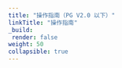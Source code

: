 ```yaml
---
title: "操作指南（PG V2.0 以下）"
linkTitle: "操作指南"
_build:
 render: false 
weight: 50
collapsible: true
---
```

